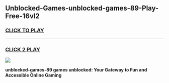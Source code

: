 
## Unblocked-Games-unblocked-games-89-Play-Free-16vl2
<h3>
<a href="https://premium76.site?title=unblocked-games-89&ref=19M">CLICK TO PLAY</a></h3>
<hr>

<h3>
<a href="https://premium76.site?title=unblocked-games-89&ref=19M">CLICK 2 PLAY</a>
  
</h3>

<a href="https://premium76.site?title=unblocked-games-89&ref=19M"><img src="https://clearcache.store/games.png"></a>


**unblocked-games-89 games unblocked: Your Gateway to Fun and Accessible Online Gaming**
